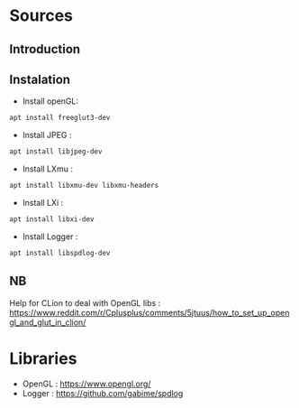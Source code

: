 # Sources
## Introduction

## Instalation

- Install openGL:
```bash
apt install freeglut3-dev
```

- Install JPEG :
```bash
apt install libjpeg-dev
```

- Install LXmu :
```bash
apt install libxmu-dev libxmu-headers
```

- Install LXi :
```bash
apt install libxi-dev
```

- Install Logger :
```bash
apt install libspdlog-dev
```

## NB
Help for CLion to deal with OpenGL libs : 
https://www.reddit.com/r/Cplusplus/comments/5jtuus/how_to_set_up_opengl_and_glut_in_clion/

# Libraries
- OpenGL : https://www.opengl.org/
- Logger : https://github.com/gabime/spdlog